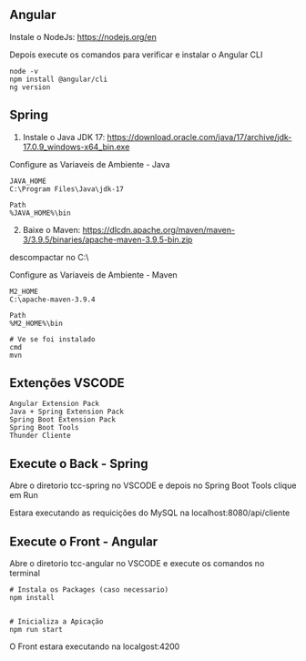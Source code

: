 ## Angular

Instale o NodeJs: https://nodejs.org/en

Depois execute os comandos para verificar e instalar o Angular CLI

```
node -v
npm install @angular/cli
ng version
```

## Spring

1. Instale o Java JDK 17: https://download.oracle.com/java/17/archive/jdk-17.0.9_windows-x64_bin.exe

Configure as Variaveis de Ambiente - Java

```
JAVA_HOME 
C:\Program Files\Java\jdk-17

Path
%JAVA_HOME%\bin
```

2. Baixe o Maven: https://dlcdn.apache.org/maven/maven-3/3.9.5/binaries/apache-maven-3.9.5-bin.zip

descompactar no C:\

Configure as Variaveis de Ambiente - Maven

```
M2_HOME
C:\apache-maven-3.9.4

Path
%M2_HOME%\bin

# Ve se foi instalado
cmd
mvn
```

## Extenções VSCODE
```
Angular Extension Pack
Java + Spring Extension Pack
Spring Boot Extension Pack
Spring Boot Tools
Thunder Cliente
```

## Execute o Back - Spring

Abre o diretorio tcc-spring no VSCODE e  depois no Spring Boot Tools clique em Run 

Estara executando as requicições do MySQL na localhost:8080/api/cliente

## Execute o Front - Angular

Abre o diretorio tcc-angular no VSCODE e execute os comandos no terminal

```
# Instala os Packages (caso necessario)
npm install


# Inicializa a Apicação
npm run start
```

O Front estara executando na localgost:4200








